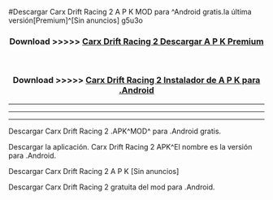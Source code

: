 #Descargar Carx Drift Racing 2  A P K MOD para ^Android gratis.la última versión[Premium]^[Sin anuncios] g5u3o



<div align="center">
<h3>Download >>>>> <a href="https://es-web.web.app/?es= Carx Drift Racing 2 ">Carx Drift Racing 2  Descargar A P K Premium</a></h3><br>

<h3>Download >>>>> <a href="https://es-web.web.app/?es= Carx Drift Racing 2 ">Carx Drift Racing 2  Instalador de A P K para .Android</a></h3>
</div>


----------------------------------------------------------

----------------------------------------------------------

----------------------------------------------------------

Descargar Carx Drift Racing 2  .APK^MOD^ para .Android gratis.

Descargar la aplicación. Carx Drift Racing 2  APK^El nombre es la versión para .Android.

Descargar Carx Drift Racing 2  A P K [Sin anuncios]

Descargar Carx Drift Racing 2  gratuita del mod para .Android.
